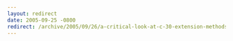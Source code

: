 ```yaml
---
layout: redirect
date: 2005-09-25 -0800
redirect: /archive/2005/09/26/a-critical-look-at-c-30-extension-methods.aspx/
---
```

